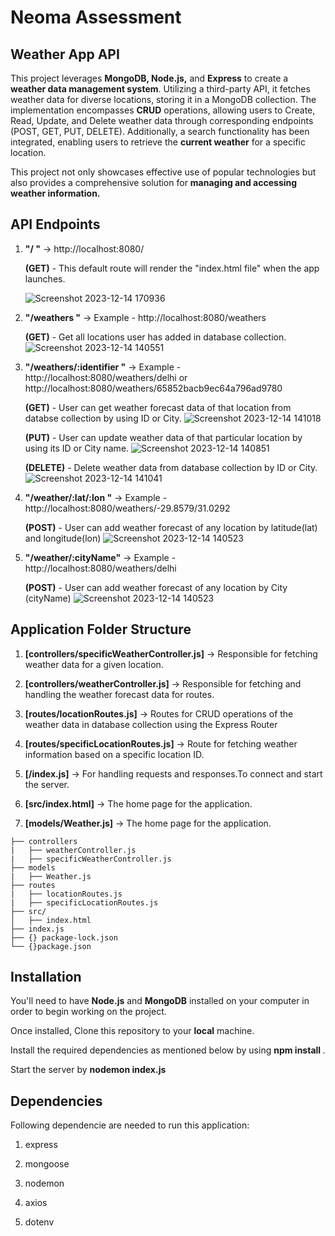 # Neoma Assessment

## Weather App API

This project leverages **MongoDB, Node.js,** and **Express** to create a **weather data management system**. Utilizing a third-party API, it fetches weather data for diverse locations, storing it in a MongoDB collection.
The implementation encompasses **CRUD** operations, allowing users to Create, Read, Update, and Delete weather data through corresponding endpoints (POST, GET, PUT, DELETE).
Additionally, a search functionality has been integrated, enabling users to retrieve the **current weather** for a specific location.

This project not only showcases effective use of popular technologies but also provides a comprehensive solution for **managing and accessing weather information.**

## API Endpoints 
1. **"/ "** ->   http://localhost:8080/
   
   **(GET)** - This default route will render the "index.html file" when the app launches.
  
   ![Screenshot 2023-12-14 170936](https://github.com/parthojha12/Weather-App-FitPage/assets/112394456/bb651aca-5003-4d73-ad54-4a236c982ae7)

4. **"/weathers "** -> Example - http://localhost:8080/weathers

    **(GET)** - Get all locations user has added in database collection.
   ![Screenshot 2023-12-14 140551](https://github.com/parthojha12/Weather-App-FitPage/assets/112394456/74caddad-6097-4fbc-b574-c9f66c7468b8)
   
6. **"/weathers/:identifier "** ->  Example - http://localhost:8080/weathers/delhi or http://localhost:8080/weathers/65852bacb9ec64a796ad9780
   
   **(GET)** - User can get weather forecast data of that location from databse collection by using ID or City.
![Screenshot 2023-12-14 141018](https://github.com/parthojha12/Weather-App-FitPage/assets/112394456/a7ec56aa-91ea-4a95-870f-41614212d968)
   
   **(PUT)** - User can update weather data of that particular location by using its ID or City name.
![Screenshot 2023-12-14 140851](https://github.com/parthojha12/Weather-App-FitPage/assets/112394456/03e4ecab-3aab-4de4-8305-7f20992bf7b2)

   **(DELETE)** - Delete weather data from database collection by ID or City.
![Screenshot 2023-12-14 141041](https://github.com/parthojha12/Weather-App-FitPage/assets/112394456/2f00760e-8549-409c-8558-3f234f9b6f11)

8. **"/weather/:lat/:lon "** ->  Example - http://localhost:8080/weathers/-29.8579/31.0292

   **(POST)** - User can add weather forecast of any location by latitude(lat) and longitude(lon)
![Screenshot 2023-12-14 140523](https://github.com/parthojha12/Weather-App-FitPage/assets/112394456/b49f478f-cf1e-4010-ad2f-0b3237911f5c)

9. **"/weather/:cityName"** ->  Example - http://localhost:8080/weathers/delhi

   **(POST)** - User can add weather forecast of any location by City (cityName)
![Screenshot 2023-12-14 140523](https://github.com/parthojha12/Weather-App-FitPage/assets/112394456/b49f478f-cf1e-4010-ad2f-0b3237911f5c)


## Application Folder Structure
1. **[controllers/specificWeatherController.js]** -> Responsible for fetching weather data for a given location.

2. **[controllers/weatherController.js]** -> Responsible for fetching and handling the weather forecast data for routes.

3. **[routes/locationRoutes.js]** -> Routes for CRUD operations of the weather data in database collection using the Express Router

4. **[routes/specificLocationRoutes.js]** -> Route for fetching weather information based on a specific location ID.

5. **[/index.js]** ->  For handling requests and responses.To connect and start the server.
   
6. **[src/index.html]** -> The home page for the application.

7. **[models/Weather.js]** -> The home page for the application.
```
├── controllers
|   ├── weatherController.js
|   ├── specificWeatherController.js
├── models
|   ├── Weather.js
├── routes
|   ├── locationRoutes.js
|   ├── specificLocationRoutes.js
├── src/
│   ├── index.html 
├── index.js
├── {} package-lock.json
└── {}package.json
```

## Installation 

You'll need to have **Node.js** and **MongoDB** installed on your computer in order to begin working on the project. 

Once installed, Clone this repository to your **local** machine.

Install the required dependencies as mentioned below by using **npm install <packageName>**.

Start the server by **nodemon index.js**

## Dependencies
Following dependencie are needed to run this application: 

1. express

2. mongoose

3. nodemon

4. axios

5. dotenv

